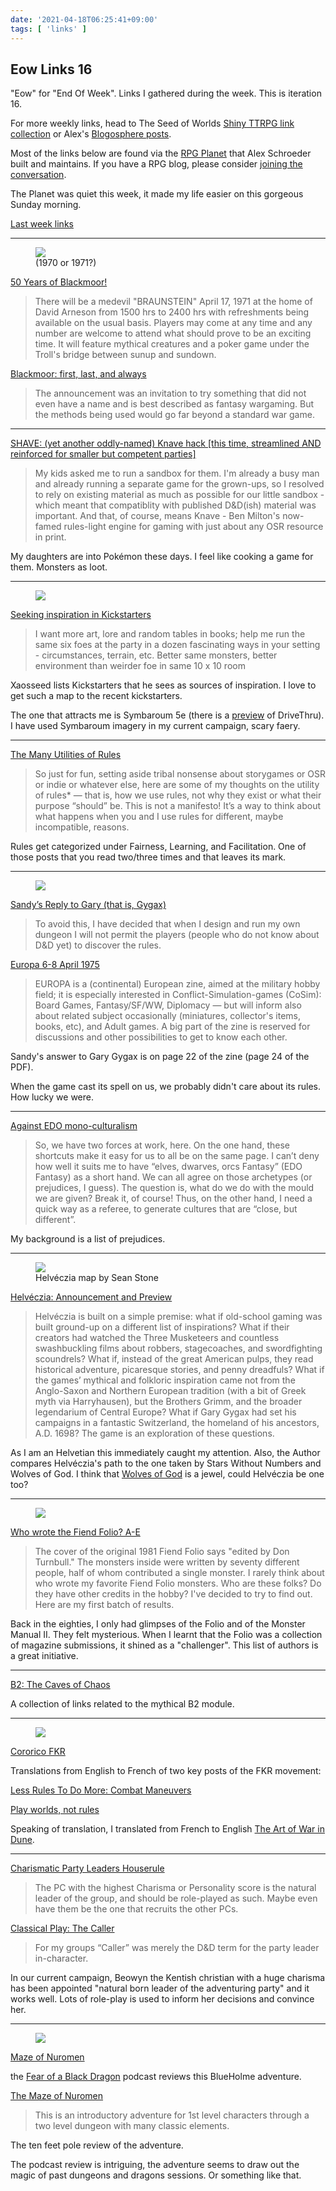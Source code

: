 ```yaml
---
date: '2021-04-18T06:25:41+09:00'
tags: [ 'links' ]
---
```


## Eow Links 16

"Eow" for "End Of Week". Links I gathered during the week. This is iteration 16.

For more weekly links, head to The Seed of Worlds [Shiny TTRPG link collection](https://seedofworlds.blogspot.com/search/label/weekly%20links) or Alex's [Blogosphere posts](https://alexschroeder.ch/wiki/Blogosphere).

Most of the links below are found via the [RPG Planet](https://campaignwiki.org/rpg/) that Alex Schroeder built and maintains. If you have a RPG blog, please consider [joining the conversation](https://campaignwiki.org/wiki/Planet/Please_join!).

The Planet was quiet this week, it made my life easier on this gorgeous Sunday morning.

[Last week links](20210410.html?t=Eow_Links_15&f=eow16)

<hr/>

<figure class="right">
<a href="http://boggswood.blogspot.com/2017/05/the-spanish-royals-character-sheet.html"><img src="images/20210418_braunstien.jpg" loading="lazy" /></a>
<figcaption>
(1970 or 1971?)
</figcaption>
</figure>

[50 Years of Blackmoor!](http://blackmoormystara.blogspot.com/2021/04/50-years-of-blackmoor.html)

> There will be a medevil "BRAUNSTEIN" April 17, 1971 at the home of David Arneson from 1500 hrs to 2400 hrs with refreshments being available on the usual basis. Players may come at any time and any number are welcome to attend what should prove to be an exciting time. It will feature mythical creatures and a poker game under the Troll's bridge between sunup and sundown.

[Blackmoor: first, last, and always](https://www.secretsofblackmoor.com/blog/blackmoor-first-last-and-always)

> The announcement was an invitation to try something that did not even have a name and is best described as fantasy wargaming. But the methods being used would go far beyond a standard war game.

<hr/>

[SHAVE: (yet another oddly-named) Knave hack [this time, streamlined AND reinforced for smaller but competent parties]](https://gundobadgames.blogspot.com/2021/04/shave-yet-another-oddly-named-knave.html)

> My kids asked me to run a sandbox for them. I'm already a busy man and already running a separate game for the grown-ups, so I resolved to rely on existing material as much as possible for our little sandbox - which meant that compatiblity with published D&D(ish) material was important. And that, of course, means Knave - Ben Milton's now-famed rules-light engine for gaming with just about any OSR resource in print.

My daughters are into Pokémon these days. I feel like cooking a game for them. Monsters as loot.

<hr/>

<figure class="right">
<img src="images/20210418_ruins.jpg" loading="lazy" />
<figcaption>
</figcaption>
</figure>

[Seeking inspiration in Kickstarters](http://seedofworlds.blogspot.com/2021/04/seeking-inspiration-in-kickstarters.html)

> I want more art, lore and random tables in books; help me run the same six foes at the party in a dozen fascinating ways in your setting - circumstances, terrain, etc. Better same monsters, better environment than weirder foe in same 10 x 10 room

Xaosseed lists Kickstarters that he sees as sources of inspiration. I love to get such a map to the recent kickstarters.

The one that attracts me is Symbaroum 5e (there is a [preview](https://www.drivethrurpg.com/product/317720/Ruins-of-Symbaroum-5E--The-Promised-Land) of DriveThru). I have used Symbaroum imagery in my current campaign, scary faery.

<hr/>

[The Many Utilities of Rules](https://www.indiegamereadingclub.com/indie-game-reading-club/the-many-utilities-of-rules/)

> So just for fun, setting aside tribal nonsense about storygames or OSR or indie or whatever else, here are some of my thoughts on the utility of rules\* — that is, how we use rules, not why they exist or what their purpose “should” be. This is not a manifesto! It’s a way to think about what happens when you and I use rules for different, maybe incompatible, reasons.

Rules get categorized under Fairness, Learning, and Facilitation. One of those posts that you read two/three times and that leaves its mark.

<hr/>

<figure class="right">
<a href="http://www.whiningkentpigs.com/DW/oldzines/europa6-8.pdf"><img src="images/20210418_sandy.jpg" loading="lazy" /></a>
<figcaption>
</figcaption>
</figure>

[Sandy’s Reply to Gary (that is, Gygax)](https://dreamingdragonslayer.com/2021/04/12/sandys-reply-to-gary-that-is-gygax/)

> To avoid this, I have decided that when I design and run my own dungeon I will not permit the players (people who do not know about D&D yet) to discover the rules.

[Europa 6-8 April 1975](http://www.whiningkentpigs.com/DW/oldzines/europa6-8.pdf)

> EUROPA is a (continental) European zine, aimed at the military hobby field; it is especially interested in Conflict-Simulation-games (CoSim): Board Games, Fantasy/SF/WW, Diplomacy — but will inform also about related subject occasionally (miniatures, collector's items, books, etc), and Adult games. A big part of the zine is reserved for discussions and other possibilities to get to know each other.

Sandy's answer to Gary Gygax is on page 22 of the zine (page 24 of the PDF).

When the game cast its spell on us, we probably didn't care about its rules. How lucky we were.

<hr/>

[Against EDO mono-culturalism](https://alexschroeder.ch/wiki/2021-04-13_Against_EDO_mono-culturalism)

> So, we have two forces at work, here. On the one hand, these shortcuts make it easy for us to all be on the same page. I can’t deny how well it suits me to have “elves, dwarves, orcs Fantasy” (EDO Fantasy) as a short hand. We can all agree on those archetypes (or prejudices, I guess). The question is, what do we do with the mould we are given? Break it, of course! Thus, on the other hand, I need a quick way as a referee, to generate cultures that are “close, but different”.

My background is a list of prejudices.

<hr/>

<figure class="right">
<a href="images/20210418_helveczia.png"><img src="images/20210418_helveczia.png" loading="lazy" /></a>
<figcaption>
Helvéczia map by Sean Stone
</figcaption>
</figure>

[Helvéczia: Announcement and Preview](https://beyondfomalhaut.blogspot.com/2021/04/news-helveczia-announcement-and-preview.html)

> Helvéczia is built on a simple premise: what if old-school gaming was built ground-up on a different list of inspirations? What if their creators had watched the Three Musketeers and countless swashbuckling films about robbers, stagecoaches, and swordfighting scoundrels? What if, instead of the great American pulps, they read historical adventure, picaresque stories, and penny dreadfuls? What if the games’ mythical and folkloric inspiration came not from the Anglo-Saxon and Northern European tradition (with a bit of Greek myth via Harryhausen), but the Brothers Grimm, and the broader legendarium of Central Europe? What if Gary Gygax had set his campaigns in a fantastic Switzerland, the homeland of his ancestors, A.D. 1698? The game is an exploration of these questions.

As I am an Helvetian this immediately caught my attention. Also, the Author compares Helvéczia's path to the one taken by Stars Without Numbers and Wolves of God. I think that [Wolves of God](https://www.drivethrurpg.com/product/308470/Wolves-of-God-Adventures-in-Dark-Ages-England?affiliate_id=2746229) is a jewel, could Helvéczia be one too?

<hr/>

<figure class="right smaller">
<a href="images/20210418_folio.jpg"><img src="images/20210418_folio.jpg" loading="lazy" /></a>
<figcaption>
</figcaption>
</figure>

[Who wrote the Fiend Folio? A-E](http://jrients.blogspot.com/2021/04/who-wrote-fiend-folio-e.html)

> The cover of the original 1981 Fiend Folio says "edited by Don Turnbull." The monsters inside were written by seventy different people, half of whom contributed a single monster. I rarely think about who wrote my favorite Fiend Folio monsters. Who are these folks? Do they have other credits in the hobby? I've decided to try to find out. Here are my first batch of results.

Back in the eighties, I only had glimpses of the Folio and of the Monster Manual II. They felt mysterious. When I learnt that the Folio was a collection of magazine submissions, it shined as a "challenger". This list of authors is a great initiative.

<hr/>

[B2: The Caves of Chaos](https://osrgrimoire.blogspot.com/2021/04/b2-caves-of-chaos.html)

A collection of links related to the mythical B2 module.

<hr/>

<figure class="right smaller">
<img src="images/20210414_duke.jpg" loading="lazy" />
<figcaption>
</figcaption>
</figure>

[Cororico FKR](https://undergroundadv.blogspot.com/search/label/Cocorico)

Translations from English to French of two key posts of the FKR movement:

[Less Rules To Do More: Combat Maneuvers](https://aboleth-overlords.com/2020/08/30/less-rules-to-do-more-combat-maneuvers/)

[Play worlds, not rules](https://darkwormcolt.wordpress.com/2018/10/01/play-worlds-not-rules-juggling-ideas-for-stone-age-rpg-sessions/)

Speaking of translation, I translated from French to English [The Art of War in Dune](20210414.html?t=The_Art_of_War_in_Dune&f=eow16).

<hr/>

[Charismatic Party Leaders Houserule](https://killitwithfirerpg.blogspot.com/2021/04/charismatic-party-leaders-houserule.html)

> The PC with the highest Charisma or Personality score is the natural leader of the group, and should be role-played  as such. Maybe even have them be the one that recruits the other PCs.

[Classical Play: The Caller](https://gnomestew.com/classical-play-the-caller/)

> For my groups “Caller” was merely the D&D term for the party leader in-character.

In our current campaign, Beowyn the Kentish christian with a huge charisma has been appointed "natural born leader of the adventuring party" and it works well. Lots of role-play is used to inform her decisions and convince her.

<hr/>

<figure class="right smaller">
<a href="images/20210418_bholme.jpg"><img src="images/20210418_bholme.jpg" loading="lazy" /></a>
<figcaption>
</figcaption>
</figure>

[Maze of Nuromen](https://www.gauntlet-rpg.com/fear-of-a-black-dragon/maze-of-nuromen)

the [Fear of a Black Dragon](https://www.gauntlet-rpg.com/fear-of-a-black-dragon) podcast reviews this BlueHolme adventure.

[The Maze of Nuromen](https://tenfootpole.org/ironspike/?p=1182)

> This is an introductory adventure for 1st level characters through a two level dungeon with many classic elements.

The ten feet pole review of the adventure.

The podcast review is intriguing, the adventure seems to draw out the magic of past dungeons and dragons sessions. Or something like that.


